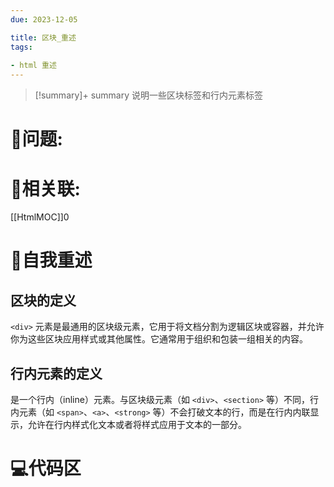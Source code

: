 ```yaml
---
due: 2023-12-05 

title: 区块_重述
tags:
 
- html 重述
---
```



> [!summary]+ summary
> 说明一些区块标签和行内元素标签


# 🤔问题:





# 🤔相关联:
[[HtmlMOC]]0



# 📘自我重述
## 区块的定义
`<div>` 元素是最通用的区块级元素，它用于将文档分割为逻辑区块或容器，并允许你为这些区块应用样式或其他属性。它通常用于组织和包装一组相关的内容。

## 行内元素的定义
是一个行内（inline）元素。与区块级元素（如 `<div>`、`<section>` 等）不同，行内元素（如 `<span>`、`<a>`、`<strong>` 等）不会打破文本的行，而是在行内内联显示，允许在行内样式化文本或者将样式应用于文本的一部分。

# 💻代码区